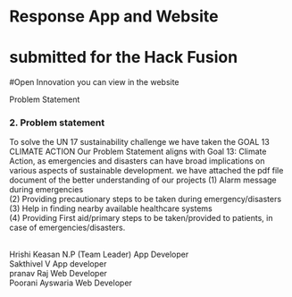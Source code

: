 # Response App and Website 
# submitted for the Hack Fusion
#Open Innovation
you can view in the website

Problem Statement
### <a name="PS">2. Problem statement</a>
To solve the UN 17 sustainability challenge 
we have taken the GOAL 13 CLIMATE ACTION
Our Problem Statement aligns with Goal 13: Climate Action, as emergencies and disasters can have broad implications on various aspects of sustainable development. 
we have attached the pdf file document of the better understanding of our projects
(1) Alarm message during emergencies
<br>(2) Providing precautionary steps to be taken during emergency/disasters
<br>(3) Help in finding nearby available healthcare systems
<br>(4) Providing First aid/primary steps to be taken/provided to patients, in case of emergencies/disasters.


<br>Hrishi Keasan N.P (Team Leader) App Developer
<br>Sakthivel V       App developer
<br>pranav Raj      Web Developer
<br>Poorani Ayswaria  Web Developer


